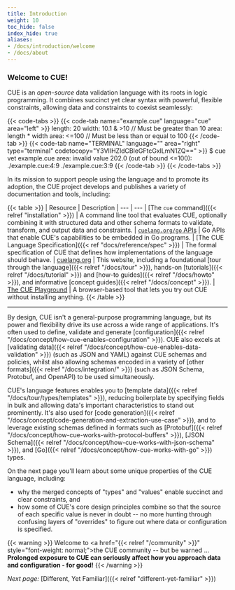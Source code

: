 ```yaml
---
title: Introduction
weight: 10
toc_hide: false
index_hide: true
aliases:
- /docs/introduction/welcome
- /docs/about
---
```


### Welcome to CUE!

CUE is an
<dfn title='License: "Apache-2.0", DCO: true, CLA: false'>open-source</dfn>
data validation language with its roots in logic programming.
It combines succinct yet clear syntax with powerful, flexible constraints,
allowing data and constraints to coexist seamlessly:

{{< code-tabs >}}
{{< code-tab name="example.cue" language="cue" area="left" >}}
length: 20
width:  10.1 & >10 // Must be greater than 10
area:   length * width
area:   <=100 // Must be less than or equal to 100
{{< /code-tab >}}
{{< code-tab name="TERMINAL" language="" area="right" type="terminal" codetocopy="Y3VlIHZldCBleGFtcGxlLmN1ZQ==" >}}
$ cue vet example.cue
area: invalid value 202.0 (out of bound <=100):
    ./example.cue:4:9
    ./example.cue:3:9
{{< /code-tab >}}
{{< /code-tabs >}}

In its mission to support people using the language and to promote its
adoption, the CUE project develops and publishes a variety of documentation and
tools, including:

{{< table >}}
| Resource | Description
| --- | ---
| [The `cue` command]({{< relref "installation" >}}) | A command line tool that evaluates CUE, optionally combining it with structured data and other schema formats to validate, transform, and output data and constraints.
| [`cuelang.org/go` APIs](https://pkg.go.dev/cuelang.org/go/cue#section-documentation) | Go APIs that enable CUE's capabilities to be embedded in Go programs. <!-- TODO: change link when https://github.com/cue-lang/docs-and-content/issues/153 is addressed -->
| [The CUE Language Specification]({{< ref "docs/reference/spec" >}}) | The formal specification of CUE that defines how implementations of the language should behave.
| [cuelang.org](/) | This website, including a foundational [tour through the language]({{< relref "/docs/tour" >}}), hands-on [tutorials]({{< relref "/docs/tutorial" >}}) and [how-to guides]({{< relref "/docs/howto" >}}), and informative [concept guides]({{< relref "/docs/concept" >}}).
| [The CUE Playground](/play/) | A browser-based tool that lets you try out CUE without installing anything.
{{< /table >}}
<hr>

By design, CUE isn't a general-purpose programming language,
but its power and flexibility drive its use across a wide range of
applications. It's often used to define, validate and generate
[configuration]({{< relref "/docs/concept/how-cue-enables-configuration" >}}).
CUE also excels at
[validating data]({{< relref "/docs/concept/how-cue-enables-data-validation" >}})
(such as JSON and YAML) against CUE schemas and policies, whilst also allowing schemas encoded in a variety of
[other formats]({{< relref "/docs/integration/" >}})
(such as JSON Schema, Protobuf, and OpenAPI) to be used simultaneously.

CUE's language features enables you to
[template data]({{< relref "/docs/tour/types/templates" >}}),
reducing boilerplate by specifying fields in bulk and allowing data's
important characteristics to stand out prominently. It's also used for
[code generation]({{< relref "/docs/concept/code-generation-and-extraction-use-case" >}}),
and to leverage existing schemas defined in formats such as
[Protobuf]({{< relref "/docs/concept/how-cue-works-with-protocol-buffers" >}}),
[JSON Schema]({{< relref "/docs/concept/how-cue-works-with-json-schema" >}}),
and
[Go]({{< relref "/docs/concept/how-cue-works-with-go" >}}) types.

On the next page you'll learn about some unique properties of the CUE language,
including:

- why the merged concepts of "types" and "values" enable succinct and clear
  constraints, and
- how some of CUE's core design principles combine so that the source of each
  specific value is never in doubt -- no more hunting through confusing layers
  of "overrides" to figure out where data or configuration is specified.

{{< warning >}}
Welcome to
<a href="{{< relref "/community" >}}" style="font-weight: normal;">the CUE community</a>
-- but be warned ... \
**Prolonged exposure to CUE can seriously affect how you approach data and configuration - for good!**
{{< /warning >}}

*Next page:* [Different, Yet Familiar]({{< relref "different-yet-familiar" >}})

